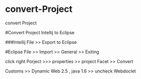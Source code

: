 # convert-Project
convert Project

#Convert Project Intellij to Eclipse

###Intellij
File >> Export to Eclipse

#Eclipse
File >> Import >> General >> Exiting

click right Porject >>> properties >> project Facet >> Convert 

Customs >> Dynamic Web 2.5 , java 1.6 >> uncheck Webdoclet



